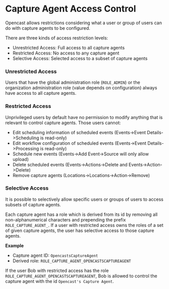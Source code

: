 # Capture Agent Access Control

Opencast allows restrictions considering what a user or group of users can do with capture agents to be configured.

There are three kinds of access restriction levels:

- Unrestricted Access: Full access to all capture agents
- Restricted Access: No access to any capture agent
- Selective Access: Selected access to a subset of capture agents

### Unrestricted Access

Users that have the global administration role (`ROLE_ADMIN`) or the organization administration role
(value depends on configuration) always have access to all capture agents.

### Restricted Access

Unprivileged users by default have no permission to modify anything that is relevant to control capture agents.
Those users cannot:

- Edit scheduling information of scheduled events (Events->Event Details->Scheduling is read-only)
- Edit workflow configuration of scheduled events (Events->Event Details->Processing is read-only)
- Schedule new events (Events->Add Event->Source will only allow upload)
- Delete scheduled events (Events->Actions->Delete and Events->Action->Delete)
- Remove capture agents (Locations->Locations->Action->Remove)

### Selective Access

It is possible to selectively allow specific users or groups of users to access subsets of capture agents.

Each capture agent has a role which is derived from its id by removing all non-alphanumerical characters and
prepending the prefix `ROLE_CAPTURE_AGENT_`.
If a user with restricted access owns the roles of a set of given capture agents, the user has selective access
to those capture agents.

**Example**

- Capture agent ID: `OpencastsCaptureAgent`
- Derived role: `ROLE_CAPTURE_AGENT_OPENCASTSCAPTUREAGENT`

If the user Bob with restricted access has the role `ROLE_CAPTURE_AGENT_OPENCASTSCAPTUREAGENT`, Bob is allowed
to control the capture agent with the id `Opencast's Capture Agent`.
